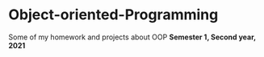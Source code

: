 # Object-oriented-Programming
Some of my homework and projects about OOP
**Semester 1, Second year, 2021**

